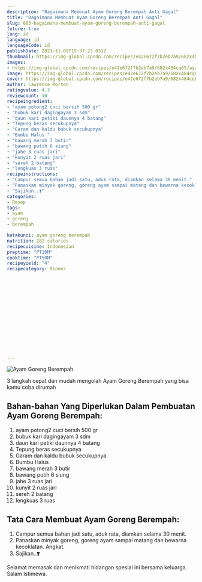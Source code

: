 ```yaml
---
description: "Bagaimana Membuat Ayam Goreng Berempah Anti Gagal"
title: "Bagaimana Membuat Ayam Goreng Berempah Anti Gagal"
slug: 803-bagaimana-membuat-ayam-goreng-berempah-anti-gagal
future: true
lang: id
language: id
languageCode: id
publishDate: 2021-11-09T15:37:23.031Z 
thumbnail: https://img-global.cpcdn.com/recipes/e42e672f7b2eb7a9/682x484cq65/ayam-goreng-berempah-foto-resep-utama.png
images:
- https://img-global.cpcdn.com/recipes/e42e672f7b2eb7a9/682x484cq65/ayam-goreng-berempah-foto-resep-utama.png
image: https://img-global.cpcdn.com/recipes/e42e672f7b2eb7a9/682x484cq65/ayam-goreng-berempah-foto-resep-utama.png
cover: https://img-global.cpcdn.com/recipes/e42e672f7b2eb7a9/682x484cq65/ayam-goreng-berempah-foto-resep-utama.png
author: Lawrence Morton
ratingvalue: 4.3
reviewcount: 10
recipeingredient:
- "ayam potong2 cuci bersih 500 gr"
- "bubuk kari dagingayam 3 sdm"
- "daun kari petiki daunnya 4 batang"
- "Tepung beras secukupnya"
- "Garam dan kaldu bubuk secukupnya"
- "Bumbu Halus "
- "bawang merah 3 butir"
- "bawang putih 6 siung"
- "jahe 3 ruas jari"
- "kunyit 2 ruas jari"
- "sereh 2 batang"
- "lengkuas 3 ruas"
recipeinstructions:
- "Campur semua bahan jadi satu, aduk rata, diamkan selama 30 menit."
- "Panaskan minyak goreng, goreng ayam sampai matang dan bewarna kecoklatan. Angkat."
- "Sajikan..❣️"
categories:
- Resep
tags:
- ayam
- goreng
- berempah

katakunci: ayam goreng berempah 
nutrition: 282 calories
recipecuisine: Indonesian
preptime: "PT10M"
cooktime: "PT50M"
recipeyield: "4"
recipecategory: Dinner


     
    
    
    
    
    
    
    
    
    
    
      
    
---
```



![Ayam Goreng Berempah](https://img-global.cpcdn.com/recipes/e42e672f7b2eb7a9/682x484cq65/ayam-goreng-berempah-foto-resep-utama.png)

3 langkah cepat dan mudah mengolah  Ayam Goreng Berempah yang bisa kamu coba dirumah

<!--inarticleads1-->

## Bahan-bahan Yang Diperlukan Dalam Pembuatan Ayam Goreng Berempah:

1. ayam potong2 cuci bersih 500 gr
1. bubuk kari dagingayam 3 sdm
1. daun kari petiki daunnya 4 batang
1. Tepung beras secukupnya
1. Garam dan kaldu bubuk secukupnya
1. Bumbu Halus 
1. bawang merah 3 butir
1. bawang putih 6 siung
1. jahe 3 ruas jari
1. kunyit 2 ruas jari
1. sereh 2 batang
1. lengkuas 3 ruas



<!--inarticleads2-->

## Tata Cara Membuat Ayam Goreng Berempah:

1. Campur semua bahan jadi satu, aduk rata, diamkan selama 30 menit.
1. Panaskan minyak goreng, goreng ayam sampai matang dan bewarna kecoklatan. Angkat.
1. Sajikan..❣️




Selamat memasak dan menikmati hidangan spesial ini bersama keluarga. Salam Istimewa.
